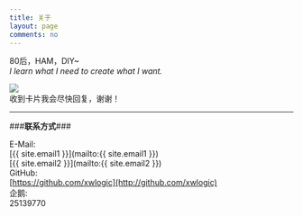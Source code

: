 ```yaml
---
title: 关于
layout: page
comments: no
---
```


80后，HAM，DIY~  
*I learn what I need to create what I want.*        

![](http://i1328.photobucket.com/albums/w532/xwlogic/BH3NVN-b%20-%20_zpskuc1weha.jpg)   
收到卡片我会尽快回复，谢谢！   

---

###**联系方式**###

E-Mail:  
[{{ site.email1 }}](mailto:{{ site.email1 }})  
[{{ site.email2 }}](mailto:{{ site.email2 }})  
GitHub:  
[https://github.com/xwlogic](http://github.com/xwlogic)  
企鹅:    
25139770


